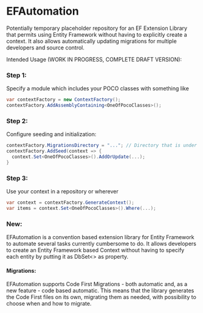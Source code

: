 EFAutomation
============

Potentially temporary placeholder repository for an EF Extension Library that permits using Entity Framework 
without having to explicitly create a context. It also allows automatically updating migrations for multiple 
developers and source control. 


Intended Usage (WORK IN PROGRESS, COMPLETE DRAFT VERSION):

### Step 1:
Specify a module which includes your POCO classes with something like
```c#
var contextFactory = new ContextFactory();
contextFactory.AddAssemblyContaining<OneOfPocoClasses>();
```

### Step 2:
Configure seeding and initialization:
```c#
contextFactory.MigrationsDirectory = "..."; // Directory that is under source control.
contextFactory.AddSeed(context => {
  context.Set<OneOfPocoClasses>().AddOrUpdate(...);
}
```

### Step 3:
Use your context in a repository or wherever
```c#
var context = contextFactory.GenerateContext();
var items = context.Set<OneOfPocoClasses>().Where(...);
```


### New:
EFAutomation is a convention based extension library for Entity Framework to automate several tasks currently cumbersome to do. It allows developers to create an Entity Framework based Context without having to specify each entity by putting it as DbSet<> as property. 

#### Migrations:
EFAutomation supports Code First Migrations - both automatic and, as a new feature - code based automatic. This means that the library generates the Code First files on its own, migrating them as needed, with possibility to choose when and how to migrate.
